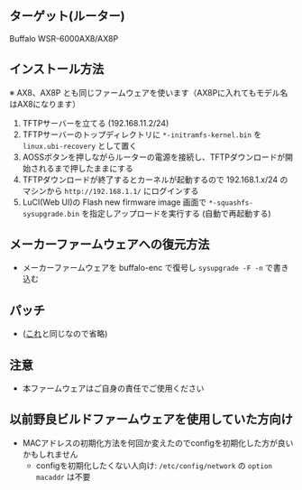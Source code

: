 ## ターゲット(ルーター)
Buffalo WSR-6000AX8/AX8P

## インストール方法
※ AX8、AX8P とも同じファームウェアを使います（AX8Pに入れてもモデル名はAX8になります）  

1. TFTPサーバーを立てる (192.168.11.2/24)
2. TFTPサーバーのトップディレクトリに `*-initramfs-kernel.bin` を `linux.ubi-recovery` として置く
3. AOSSボタンを押しながらルーターの電源を接続し、TFTPダウンロードが開始されるまで押したままにする
4. TFTPダウンロードが終了するとカーネルが起動するので 192.168.1.x/24 のマシンから `http://192.168.1.1/` にログインする
5. LuCI(Web UI)の Flash new firmware image 画面で `*-squashfs-sysupgrade.bin` を指定しアップロードを実行する (自動で再起動する)

## メーカーファームウェアへの復元方法
* メーカーファームウェアを buffalo-enc で復号し `sysupgrade -F -n` で書き込む

## パッチ
* ([これ](https://github.com/openwrt/openwrt/commit/49b9b93b19fa4d4d8f27f4862b128f52cf4a5d28)と同じなので省略)

## 注意
* 本ファームウェアはご自身の責任でご使用ください

## 以前野良ビルドファームウェアを使用していた方向け
* MACアドレスの初期化方法を何回か変えたのでconfigを初期化した方が良いかもしれません  
   - configを初期化したくない人向け: `/etc/config/network` の `option macaddr` は不要
